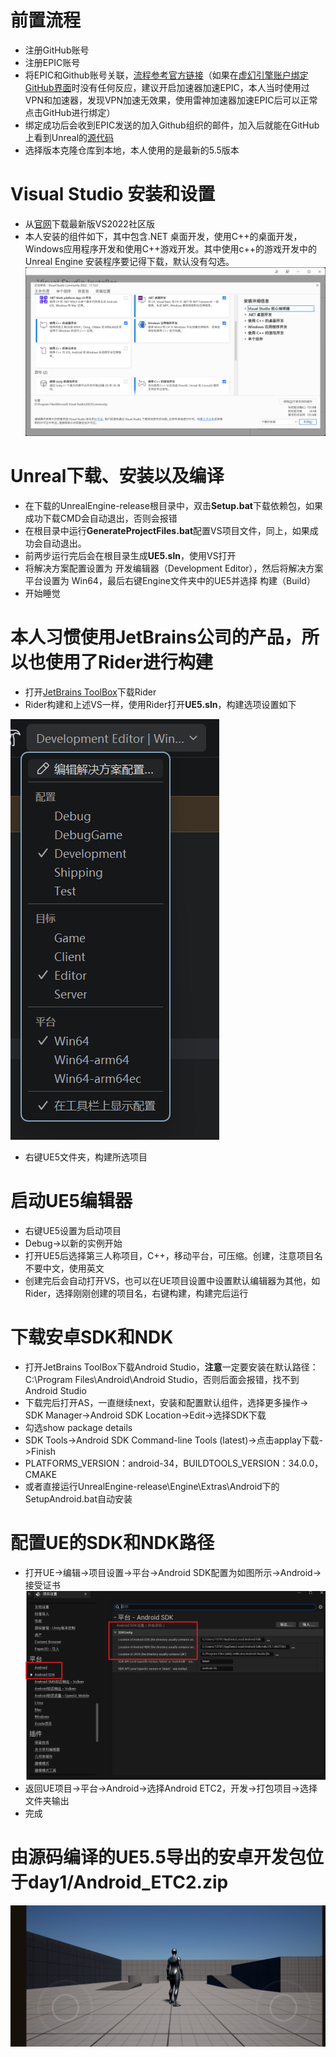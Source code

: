# 前置流程

- 注册GitHub账号
- 注册EPIC账号
- 将EPIC和Github账号关联，[流程参考官方链接](https://www.unrealengine.com/zh-CN/ue-on-github )（如果在[虚幻引擎账户绑定GitHub界面](https://www.epicgames.com/account/personal)时没有任何反应，建议开启加速器加速EPIC，本人当时使用过VPN和加速器，发现VPN加速无效果，使用雷神加速器加速EPIC后可以正常点击GitHub进行绑定）
- 绑定成功后会收到EPIC发送的加入Github组织的邮件，加入后就能在GitHub上看到Unreal的[源代码](https://github.com/EpicGames/UnrealEngine)
- 选择版本克隆仓库到本地，本人使用的是最新的5.5版本

# Visual Studio 安装和设置

- 从[官网](https://visualstudio.microsoft.com/zh-hans/vs/)下载最新版VS2022社区版
- 本人安装的组件如下，其中包含.NET 桌面开发，使用C++的桌面开发，Windows应用程序开发和使用C++游戏开发。其中使用c++的游戏开发中的Unreal Engine 安装程序要记得下载，默认没有勾选。
![img.png](img.png)


# Unreal下载、安装以及编译

- 在下载的UnrealEngine-release根目录中，双击**Setup.bat**下载依赖包，如果成功下载CMD会自动退出，否则会报错
- 在根目录中运行**GenerateProjectFiles.bat**配置VS项目文件，同上，如果成功会自动退出。
- 前两步运行完后会在根目录生成**UE5.sln**，使用VS打开
- 将解决方案配置设置为 开发编辑器（Development Editor），然后将解决方案平台设置为 Win64，最后右键Engine文件夹中的UE5并选择 构建（Build）
- 开始睡觉


# 本人习惯使用JetBrains公司的产品，所以也使用了Rider进行构建

- 打开[JetBrains ToolBox](https://www.jetbrains.com/zh-cn/lp/toolbox/)下载Rider
- Rider构建和上述VS一样，使用Rider打开**UE5.sln**，构建选项设置如下

![img_1.png](img_1.png)

- 右键UE5文件夹，构建所选项目

# 启动UE5编辑器

- 右键UE5设置为启动项目
- Debug->以新的实例开始
- 打开UE5后选择第三人称项目，C++，移动平台，可压缩。创建，注意项目名不要中文，使用英文
- 创建完后会自动打开VS，也可以在UE项目设置中设置默认编辑器为其他，如Rider，选择刚刚创建的项目名，右键构建，构建完后运行

# 下载安卓SDK和NDK

- 打开JetBrains ToolBox下载Android Studio，**注意**一定要安装在默认路径：C:\Program Files\Android\Android Studio，否则后面会报错，找不到Android Studio
- 下载完后打开AS，一直继续next，安装和配置默认组件，选择更多操作-> SDK Manager->Android SDK Location->Edit->选择SDK下载
- 勾选show package details
- SDK Tools->Android SDK Command-line Tools (latest)->点击applay下载->Finish
- PLATFORMS_VERSION：android-34，BUILDTOOLS_VERSION：34.0.0，CMAKE
- 或者直接运行UnrealEngine-release\Engine\Extras\Android下的SetupAndroid.bat自动安装

# 配置UE的SDK和NDK路径

- 打开UE->编辑->项目设置->平台->Android SDK配置为如图所示->Android->接受证书
![img_2.png](img_2.png)
- 返回UE项目->平台->Android->选择Android ETC2，开发->打包项目->选择文件夹输出
- 完成

# 由源码编译的UE5.5导出的安卓开发包位于**day1/Android_ETC2.zip**
![img_3.jpg](img_3.jpg)
